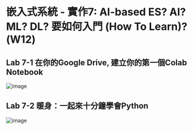 # 嵌入式系統 - 實作7: AI-based ES? AI? ML? DL? 要如何入門 (How To Learn)? (W12)
## Lab 7-1 在你的Google Drive, 建立你的第一個Colab Notebook
![image](https://user-images.githubusercontent.com/89329299/140632498-17033e50-a055-4fb2-badb-5819daa2e3cc.png)
## Lab 7-2 暖身：一起來十分鐘學會Python
![image](https://user-images.githubusercontent.com/89329299/141666782-d5cc5e35-d9ca-49bf-9257-89616cfc452a.png)
